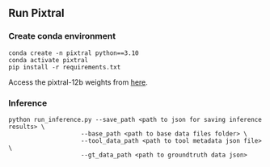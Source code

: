 ## Run Pixtral

### Create conda environment

```
conda create -n pixtral python==3.10
conda activate pixtral
pip install -r requirements.txt
```

Access the pixtral-12b weights from [here](https://huggingface.co/mistral-community/pixtral-12b).


### Inference

```
python run_inference.py --save_path <path to json for saving inference results> \
					--base_path <path to base data files folder> \
				 	--tool_data_path <path to tool metadata json file> \
 					--gt_data_path <path to groundtruth data json>
```

